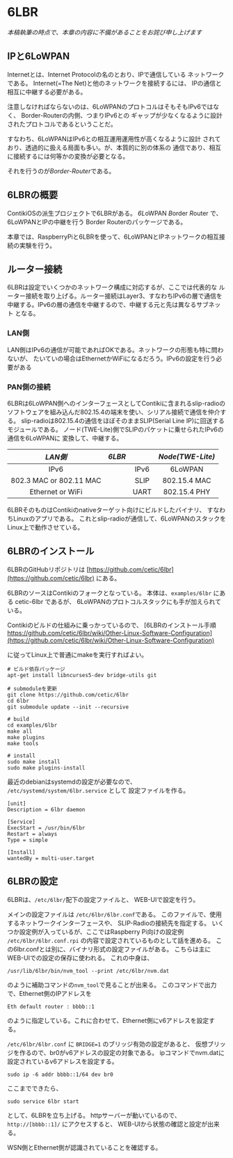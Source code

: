 6LBR
==========

 *本稿執筆の時点で、本章の内容に不備があることをお詫び申し上げます*

IPと6LoWPAN
-------

Internetとは、Internet Protocolの名のとおり、IPで通信している
ネットワークである。
Internet(=The Net)と他のネットワークを接続するには、
IPの通信と相互に中継する必要がある。

注意しなければならないのは、6LoWPANのプロトコルはそもそもIPv6ではなく、
Border-Routerの内側、つまりIPv6との
ギャップが少なくなるように設計されたプロトコルであるということだ。

すなわち、6LoWPANはIPv6との相互運用運用性が高くなるように設計
されており、透過的に扱える局面も多い。が、本質的に別の体系の
通信であり、相互に接続するには何等かの変換が必要となる。

それを行うのが*Border-Router*である。


6LBRの概要
----------

ContikiOSの派生プロジェクトで6LBRがある。
*6L*oWPAN *B*order *R*outer で、6LoWPANとIPの中継を行う
Border Routerのパッケージである。

本章では、RaspberryPiと6LBRを使って、6LoWPANとIPネットワークの相互接続の実験を行う。

ルーター接続
----------------

6LBRは設定でいくつかのネットワーク構成に対応するが、ここでは代表的な
ルーター接続を取り上げる。ルーター接続はLayer3、すなわちIPv6の層で通信を
中継する。IPv6の層の通信を中継するので、中継する元と先は異なるサブネット
となる。

### LAN側

LAN側はIPv6の通信が可能であればOKである。ネットワークの形態も特に問わないが、
たいていの場合はEthernetかWiFiになるだろう。IPv6の設定を行う必要がある

### PAN側の接続

6LBRは6LoWPAN側へのインターフェースとしてContikiに含まれるslip-radioの
ソフトウェアを組み込んだ802.15.4の端末を使い、シリアル接続で通信を仲介する。
slip-radioは802.15.4の通信をほぼそのままSLIP(Serial Line IP)に回送する
モジュールである。
ノード(TWE-Lite)側でSLIPのパケットに乗せられたIPv6の通信を6LoWPANに
変換して、中継する。

| *LAN側*                  |*6LBR*|        |  *Node(TWE-Lite)*   |
|:------------------------:|:----:|:------:|:-------------------:|
|                  IPv6    |      |IPv6    |      6LoWPAN        |
|802.3 MAC or 802.11 MAC   |      |SLIP    |      802.15.4 MAC   |
|Ethernet   or WiFi        |      |UART    |      802.15.4 PHY   |


6LBRそのものはContikiのnativeターゲット向けにビルドしたバイナリ、
すなわちLinuxのアプリである。
これとslip-radioが通信して、6LoWPANのスタックをLinux上で動作させている。


6LBRのインストール
------------

6LBRのGitHubリポジトリは [https://github.com/cetic/6lbr](https://github.com/cetic/6lbr)
にある。

6LBRのソースはContikiのフォークとなっている。
本体は、`examples/6lbr` にある cetic-6lbr であるが、
6LoWPANのプロトコルスタックにも手が加えられている。

Contikiのビルドの仕組みに乗っかっているので、
[6LBRのインストール手順 https://github.com/cetic/6lbr/wiki/Other-Linux-Software-Configuration](https://github.com/cetic/6lbr/wiki/Other-Linux-Software-Configuration)

に従ってLinux上で普通にmakeを実行すればよい。

```
# ビルド依存パッケージ
apt-get install libncurses5-dev bridge-utils git

# submoduleを更新
git clone https://github.com/cetic/6lbr
cd 6lbr
git submodule update --init --recursive

# build
cd examples/6lbr
make all
make plugins
make tools

# install
sudo make install
sudo make plugins-install
```

最近のdebianはsystemdの設定が必要なので、
`/etc/systemd/system/6lbr.service` として
設定ファイルを作る。

```
[unit]
Description = 6lbr daemon

[Service]
ExecStart = /usr/bin/6lbr
Restart = always
Type = simple

[Install]
wantedBy = multi-user.target
```

6LBRの設定
------

6LBRは、`/etc/6lbr/`配下の設定ファイルと、
WEB-UIで設定を行う。

メインの設定ファイルは `/etc/6lbr/6lbr.conf`である。
このファイルで、使用するネットワークインターフェースや、
SLIP-Radioの接続先を指定する。
いくつか設定例が入っているが、ここではRaspberry Pi向けの設定例 
`/etc/6lbr/6lbr.conf.rpi` の内容で設定されているものとして話を進める。
この6lbr.confとは別に、バイナリ形式の設定ファイルがある。
こちらは主にWEB-UIでの設定の保存に使われる。
これの中身は、

```
/usr/lib/6lbr/bin/nvm_tool --print /etc/6lbr/nvm.dat
```

のように補助コマンドの`nvm_tool`で見ることが出来る。
このコマンドで出力で、Ethernet側のIPアドレスを

```
Eth default router : bbbb::1
```

のように指定している。これに合わせて、Ethernet側にv6アドレスを設定する。

`/etc/6lbr/6lbr.conf` に `BRIDGE=1` のブリッジ有効の設定があると、
仮想ブリッジを作るので、br0がv6アドレスの設定の対象である。
ipコマンドでnvm.datに設定されているv6アドレスを設定する。

```
sudo ip -6 addr bbbb::1/64 dev br0
```

ここまでできたら、

```
sudo service 6lbr start
```

として、6LBRを立ち上げる。
httpサーバーが動いているので、 `http://[bbbb::1]/` にアクセスすると、
WEB-UIから状態の確認と設定が出来る。

WSN側とEthernet側が認識されていることを確認する。

